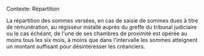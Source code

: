 Contexte: Répartition

La répartition des sommes versées, en cas de saisie de sommes dues à titre de rémunération, au régisseur installé auprès du greffe du tribunal judiciaire ou le cas échéant, de l'une de ses chambres de proximité est opérée au moins tous les six mois, à moins que dans l'intervalle les sommes atteignent un montant suffisant pour désintéresser les créanciers.